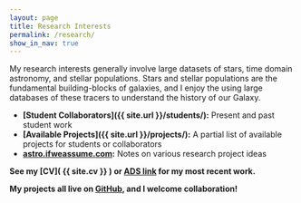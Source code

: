 ```yaml
---
layout: page
title: Research Interests
permalink: /research/
show_in_nav: true
---
```


My research interests generally involve large datasets of stars, time domain astronomy, and stellar populations.
Stars and stellar populations are the fundamental building-blocks of galaxies, and I enjoy the using large databases of these tracers to understand the history of our Galaxy.

<!-- My [MS thesis](http://adsabs.harvard.edu/abs/2010ApJ...711..559D) work was studying the open cluster M67 with a powerful algorithm for separating the cluster population from the background field stars.

My [PhD thesis](https://digital.lib.washington.edu/researchworks/handle/1773/33558) involved studying flare properties and the evolution of starspots using data from Kepler. I am interested in using this amazing training sample to make predictions for what future surveys (e.g. LSST) will recover.  -->

- **[Student Collaborators]({{ site.url }}/students/):** Present and past student work
- **[Available Projects]({{ site.url }}/projects/):** A partial list of available projects for students or collaborators
- **[astro.ifweassume.com](http://astro.ifweassume.com):** Notes on various research project ideas


<!-- **[Preprints and works in progress](http://jradavenport.github.io/preprints)** -->

**See my [CV]( {{ site.cv }} ) or [ADS link](http://adsabs.harvard.edu/cgi-bin/nph-abs_connect?return_req=no_params&author=Davenport,%20James%20R.%20A.&db_key=AST) for my most recent work.**

**My projects all live on [GitHub](https://github.com/jradavenport), and I welcome collaboration!**

<!-- For data/code products from my research, [see this page]({{ site.url }}/2014/10/30/data-products). -->


<!--
<h3>Questions I am interested in include:</h3>

**1. What utility does the time domain offer studies of Galactic structure/evolution?**

The schematic figure below shows a number of stages/processes in stellar evolution useful for age-dating the Galaxy. As with all age indicators for stars, we use processes that have a temporal dependence. For the LSST era, we seek indicators that require “time-domain” measurements, such as flares and binary star period distributions. I am interested in calibrating these relations, and placing them in the context of this diagram. We will then be able to build a generative age model of our Galaxy, based on observations of many stellar properties and age proxies.

![]({{ site.url }}/assets/age_mass_overview.png)


**2. How does stellar activity affect exoplanet habitability?**

Below is a cartoon version of how the flare rate for main sequence stars may change as a function of stellar mass and age. Besides being a unique and powerful age indicator (above), studying stellar activity across the main sequence is critical for understanding the effects host have on their planets. Planet habitability may be greatly impacted by the occurrence rates during key formation phases.

I emphasize this figure is only a cartoon, and does not have an accurate assumption for the X-ray luminosity of GKM stars over time. Fig. 5 of [Gondoin (2013)](http://adsabs.harvard.edu/abs/2013A%26A...556A..14G) gives an evolution of the X-ray luminosity for *Solar mass* stars over time. To predict a flare rate based on X-ray luminosity I use the transformation (for flares of log E≥32 erg) from Fig. 4 of [Audard (2000)](http://adsabs.harvard.edu/abs/2000ApJ...541..396A). This gives a reasonable estimate of flare rate over time for G dwarfs. To project this estimate down to M dwarfs, I assume the same powerlaw decline in X-ray luminosity occurs for all stars after their "saturation" time. The X-ray saturation lifetime as a function of stellar mass was taken from [Wright (2011)](http://adsabs.harvard.edu/abs/2011ApJ...743...48W). Thus the M dwarf X-ray luminosity is not accurate (I need to incorporate data from e.g. [Shkolnik 2014](http://adsabs.harvard.edu/abs/2014AJ....148...64S)), but the evolution shown here is illustrative.


![]({{ site.url }}/assets/flare_rate_model.png)
-->

